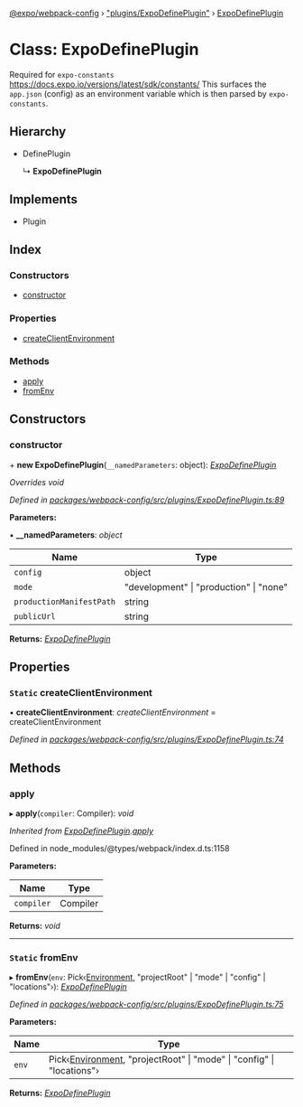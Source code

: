[@expo/webpack-config](../README.md) › ["plugins/ExpoDefinePlugin"](../modules/_plugins_expodefineplugin_.md) › [ExpoDefinePlugin](_plugins_expodefineplugin_.expodefineplugin.md)

# Class: ExpoDefinePlugin

Required for `expo-constants` https://docs.expo.io/versions/latest/sdk/constants/
This surfaces the `app.json` (config) as an environment variable which is then parsed by `expo-constants`.

## Hierarchy

* DefinePlugin

  ↳ **ExpoDefinePlugin**

## Implements

* Plugin

## Index

### Constructors

* [constructor](_plugins_expodefineplugin_.expodefineplugin.md#constructor)

### Properties

* [createClientEnvironment](_plugins_expodefineplugin_.expodefineplugin.md#static-createclientenvironment)

### Methods

* [apply](_plugins_expodefineplugin_.expodefineplugin.md#apply)
* [fromEnv](_plugins_expodefineplugin_.expodefineplugin.md#static-fromenv)

## Constructors

###  constructor

\+ **new ExpoDefinePlugin**(`__namedParameters`: object): *[ExpoDefinePlugin](_plugins_expodefineplugin_.expodefineplugin.md)*

*Overrides void*

*Defined in [packages/webpack-config/src/plugins/ExpoDefinePlugin.ts:89](https://github.com/expo/expo-cli/blob/61a3bbc1/packages/webpack-config/src/plugins/ExpoDefinePlugin.ts#L89)*

**Parameters:**

▪ **__namedParameters**: *object*

Name | Type |
------ | ------ |
`config` | object |
`mode` | "development" &#124; "production" &#124; "none" |
`productionManifestPath` | string |
`publicUrl` | string |

**Returns:** *[ExpoDefinePlugin](_plugins_expodefineplugin_.expodefineplugin.md)*

## Properties

### `Static` createClientEnvironment

▪ **createClientEnvironment**: *createClientEnvironment* = createClientEnvironment

*Defined in [packages/webpack-config/src/plugins/ExpoDefinePlugin.ts:74](https://github.com/expo/expo-cli/blob/61a3bbc1/packages/webpack-config/src/plugins/ExpoDefinePlugin.ts#L74)*

## Methods

###  apply

▸ **apply**(`compiler`: Compiler): *void*

*Inherited from [ExpoDefinePlugin](_plugins_expodefineplugin_.expodefineplugin.md).[apply](_plugins_expodefineplugin_.expodefineplugin.md#apply)*

Defined in node_modules/@types/webpack/index.d.ts:1158

**Parameters:**

Name | Type |
------ | ------ |
`compiler` | Compiler |

**Returns:** *void*

___

### `Static` fromEnv

▸ **fromEnv**(`env`: Pick‹[Environment](../modules/_types_.md#environment), "projectRoot" | "mode" | "config" | "locations"›): *[ExpoDefinePlugin](_plugins_expodefineplugin_.expodefineplugin.md)*

*Defined in [packages/webpack-config/src/plugins/ExpoDefinePlugin.ts:75](https://github.com/expo/expo-cli/blob/61a3bbc1/packages/webpack-config/src/plugins/ExpoDefinePlugin.ts#L75)*

**Parameters:**

Name | Type |
------ | ------ |
`env` | Pick‹[Environment](../modules/_types_.md#environment), "projectRoot" &#124; "mode" &#124; "config" &#124; "locations"› |

**Returns:** *[ExpoDefinePlugin](_plugins_expodefineplugin_.expodefineplugin.md)*
